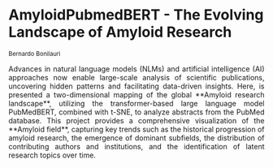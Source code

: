 # **AmyloidPubmedBERT - The Evolving Landscape of Amyloid Research** 

<small> Bernardo Bonilauri </small>

<p align="justify">
Advances in natural language models (NLMs) and artificial intelligence (AI) approaches now enable large-scale analysis of scientific publications, uncovering hidden patterns and facilitating data-driven insights. Here, is presented a two-dimensional mapping of the global **Amyloid research landscape**, utilizing the transformer-based large language model PubMedBERT, combined with t-SNE, to analyze abstracts from the PubMed database. This project provides a comprehensive visualization of the **Amyloid field**, capturing key trends such as the historical progression of amyloid research, the emergence of dominant subfields, the distribution of contributing authors and institutions, and the identification of latent research topics over time. 
</p>
